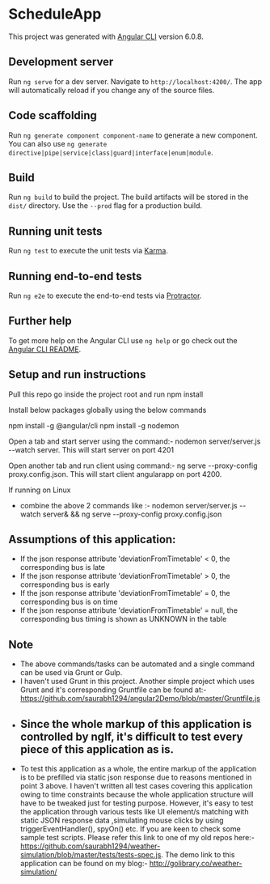 # ScheduleApp

This project was generated with [Angular CLI](https://github.com/angular/angular-cli) version 6.0.8.

## Development server

Run `ng serve` for a dev server. Navigate to `http://localhost:4200/`. The app will automatically reload if you change any of the source files.

## Code scaffolding

Run `ng generate component component-name` to generate a new component. You can also use `ng generate directive|pipe|service|class|guard|interface|enum|module`.

## Build

Run `ng build` to build the project. The build artifacts will be stored in the `dist/` directory. Use the `--prod` flag for a production build.

## Running unit tests

Run `ng test` to execute the unit tests via [Karma](https://karma-runner.github.io).

## Running end-to-end tests

Run `ng e2e` to execute the end-to-end tests via [Protractor](http://www.protractortest.org/).

## Further help

To get more help on the Angular CLI use `ng help` or go check out the [Angular CLI README](https://github.com/angular/angular-cli/blob/master/README.md).

## Setup and run instructions

Pull this repo go inside the project root and run npm install

Install below packages globally using the below commands

npm install -g @angular/cli
npm install -g nodemon

Open a tab and start server using the command:- nodemon server/server.js --watch server.  This will start server on port 4201

Open another tab and run client using command:- ng serve --proxy-config proxy.config.json. This will start client angularapp on port 4200.


If running on Linux 
* combine the above 2 commands like :- nodemon server/server.js --watch server& && ng serve --proxy-config proxy.config.json



## Assumptions of this application:

* If the json response attribute 'deviationFromTimetable' < 0, the corresponding bus is late
* If the json response attribute 'deviationFromTimetable' > 0, the corresponding bus is early
* If the json response attribute 'deviationFromTimetable' = 0, the corresponding bus is on time
* If the json response attribute 'deviationFromTimetable' = null, the corresponding bus timing is shown as UNKNOWN in the table


## Note
* The above commands/tasks can be automated and a single command can be used via Grunt or Gulp.
* I haven't used Grunt in this project. Another simple project which uses Grunt and it's corresponding Gruntfile can be found
at:- https://github.com/saurabh1294/angular2Demo/blob/master/Gruntfile.js
* ## Since the whole markup of this application is controlled by ngIf, it's difficult to test every piece of this application as is.
* To test this application as a whole, the entire markup of the application is to be prefilled via static json response due
  to reasons mentioned in point 3 above. I haven't written all test cases covering this application owing to time constraints because 
  the whole application structure will have to be tweaked just for testing purpose. However, it's easy to test the application through
  various tests like UI element/s matching with static JSON response data ,simulating mouse clicks by using triggerEventHandler(), spyOn() etc.
  If you are keen to check some sample test scripts. Please refer this link to one of my old repos 
  here:- https://github.com/saurabh1294/weather-simulation/blob/master/tests/tests-spec.js. 
  The demo link to this application can be found on my blog:- http://golibrary.co/weather-simulation/